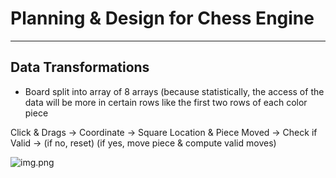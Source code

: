 # Planning & Design for Chess Engine

---

## Data Transformations

- Board split into array of 8 arrays (because statistically, the access of the data will be more in certain rows like
the first two rows of each color piece

Click & Drags -> Coordinate -> Square Location & Piece Moved -> Check if Valid -> (if no, reset) (if yes, move piece & compute valid moves)

![img.png](img.png)
